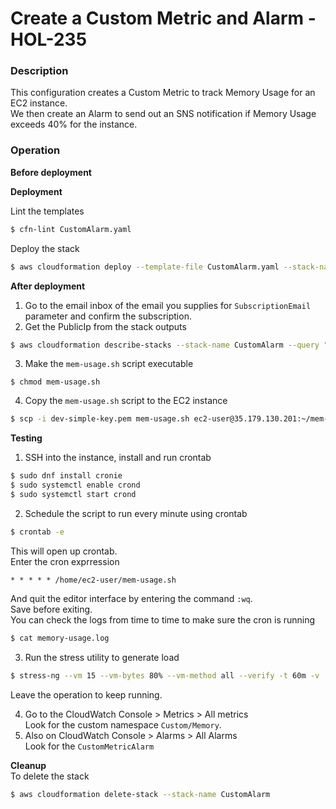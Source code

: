# Create a Custom Metric and Alarm - HOL-235

### Description

This configuration creates a Custom Metric to track Memory Usage for an EC2 instance.  
We then create an Alarm to send out an SNS notification if Memory Usage exceeds 40% for the instance.

### Operation

**Before deployment**

**Deployment**

Lint the templates

```bash
$ cfn-lint CustomAlarm.yaml
```

Deploy the stack

```bash
$ aws cloudformation deploy --template-file CustomAlarm.yaml --stack-name CustomAlarm --parameter-overrides file://private-parameters.json --capabilities CAPABILITY_NAMED_IAM
```

**After deployment**

1. Go to the email inbox of the email you supplies for `SubscriptionEmail` parameter and confirm the subscription.
2. Get the PublicIp from the stack outputs

```bash
$ aws cloudformation describe-stacks --stack-name CustomAlarm --query "Stacks[0].Outputs" --no-cli-pager
```

3. Make the `mem-usage.sh` script executable

```
$ chmod mem-usage.sh
```

4. Copy the `mem-usage.sh` script to the EC2 instance

```bash
$ scp -i dev-simple-key.pem mem-usage.sh ec2-user@35.179.130.201:~/mem-usage.sh
```

**Testing**

1. SSH into the instance, install and run crontab

```bash
$ sudo dnf install cronie
$ sudo systemctl enable crond
$ sudo systemctl start crond
```

2.  Schedule the script to run every minute using crontab

```bash
$ crontab -e
```

This will open up crontab.  
Enter the cron exprression

```
* * * * * /home/ec2-user/mem-usage.sh
```

And quit the editor interface by entering the command `:wq`.  
Save before exiting.  
You can check the logs from time to time to make sure the cron is running

```bash
$ cat memory-usage.log
```

3. Run the stress utility to generate load

```bash
$ stress-ng --vm 15 --vm-bytes 80% --vm-method all --verify -t 60m -v
```

Leave the operation to keep running.

4. Go to the CloudWatch Console > Metrics > All metrics  
   Look for the custom namespace `Custom/Memory`.
5. Also on CloudWatch Console > Alarms > All Alarms  
   Look for the `CustomMetricAlarm`

**Cleanup**  
 To delete the stack

```bash
$ aws cloudformation delete-stack --stack-name CustomAlarm
```
